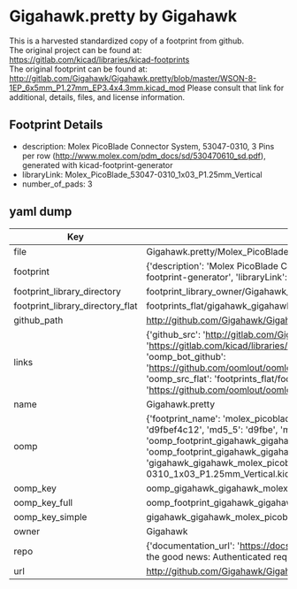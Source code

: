 # Gigahawk.pretty by Gigahawk  
This is a harvested standardized copy of a footprint from github.  
The original project can be found at:  
https://gitlab.com/kicad/libraries/kicad-footprints  
The original footprint can be found at:
http://gitlab.com/Gigahawk/Gigahawk.pretty/blob/master/WSON-8-1EP_6x5mm_P1.27mm_EP3.4x4.3mm.kicad_mod
Please consult that link for additional, details, files, and license information.  
## Footprint Details
* description: Molex PicoBlade Connector System, 53047-0310, 3 Pins per row (http://www.molex.com/pdm_docs/sd/530470610_sd.pdf), generated with kicad-footprint-generator  
* libraryLink: Molex_PicoBlade_53047-0310_1x03_P1.25mm_Vertical  
* number_of_pads: 3  
## yaml dump  
| Key | Value |  
| --- | --- |  
| file | Gigahawk.pretty/Molex_PicoBlade_53047-0310_1x03_P1.25mm_Vertical.kicad_mod |  
| footprint | {'description': 'Molex PicoBlade Connector System, 53047-0310, 3 Pins per row (http://www.molex.com/pdm_docs/sd/530470610_sd.pdf), generated with kicad-footprint-generator', 'libraryLink': 'Molex_PicoBlade_53047-0310_1x03_P1.25mm_Vertical', 'number_of_pads': 3} |  
| footprint_library_directory | footprint_library_owner/Gigahawk_Gigahawk.pretty |  
| footprint_library_directory_flat | footprints_flat/gigahawk_gigahawk_molex_picoblade_53047_0310_1x03_p1_25mm_vertical/working |  
| github_path | http://github.com/Gigahawk/Gigahawk.pretty/blob/master/Molex_PicoBlade_53047-0310_1x03_P1.25mm_Vertical.kicad_mod |  
| links | {'github_src': 'http://gitlab.com/Gigahawk/Gigahawk.pretty/blob/master/WSON-8-1EP_6x5mm_P1.27mm_EP3.4x4.3mm.kicad_mod', 'github_src_repo': 'https://gitlab.com/kicad/libraries/kicad-footprints', 'oomp_bot': 'footprints/gigahawk_gigahawk_molex_picoblade_53047_0310_1x03_p1_25mm_vertical/working', 'oomp_bot_github': 'https://github.com/oomlout/oomlout_oomp_footprint_bot/tree/main/footprints/gigahawk_gigahawk_molex_picoblade_53047_0310_1x03_p1_25mm_vertical/working', 'oomp_src_flat': 'footprints_flat/footprints_flat/gigahawk_gigahawk_molex_picoblade_53047_0310_1x03_p1_25mm_vertical/working', 'oomp_src_flat_github': 'https://github.com/oomlout/oomlout_oomp_footprint_src/tree/main/footprints_flat/gigahawk_gigahawk_molex_picoblade_53047_0310_1x03_p1_25mm_vertical/working'} |  
| name | Gigahawk.pretty |  
| oomp | {'footprint_name': 'molex_picoblade_53047_0310_1x03_p1_25mm_vertical', 'library_name': 'gigahawk', 'md5': 'd9fbef4c129d11121905f3b3e423068c', 'md5_10': 'd9fbef4c12', 'md5_5': 'd9fbe', 'md5_6': 'd9fbef', 'oomp_key': 'oomp_gigahawk_gigahawk_molex_picoblade_53047_0310_1x03_p1_25mm_vertical', 'oomp_key_extra': 'oomp_footprint_gigahawk_gigahawk_molex_picoblade_53047_0310_1x03_p1_25mm_vertical', 'oomp_key_full': 'oomp_footprint_gigahawk_gigahawk_molex_picoblade_53047_0310_1x03_p1_25mm_vertical_d9fbef', 'oomp_key_simple': 'gigahawk_gigahawk_molex_picoblade_53047_0310_1x03_p1_25mm_vertical', 'original_filename': 'Gigahawk.pretty/Molex_PicoBlade_53047-0310_1x03_P1.25mm_Vertical.kicad_mod', 'owner_name': 'gigahawk'} |  
| oomp_key | oomp_gigahawk_gigahawk_molex_picoblade_53047_0310_1x03_p1_25mm_vertical |  
| oomp_key_full | oomp_footprint_gigahawk_gigahawk_molex_picoblade_53047_0310_1x03_p1_25mm_vertical |  
| oomp_key_simple | gigahawk_gigahawk_molex_picoblade_53047_0310_1x03_p1_25mm_vertical |  
| owner | Gigahawk |  
| repo | {'documentation_url': 'https://docs.github.com/rest/overview/resources-in-the-rest-api#rate-limiting', 'message': "API rate limit exceeded for 84.66.173.59. (But here's the good news: Authenticated requests get a higher rate limit. Check out the documentation for more details.)"} |  
| url | http://github.com/Gigahawk/Gigahawk.pretty |  

